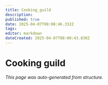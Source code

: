 ```yaml
---
title: Cooking_guild
description: 
published: true
date: 2025-04-07T08:00:46.332Z
tags: 
editor: markdown
dateCreated: 2025-04-07T08:00:43.830Z
---
```


# Cooking guild

*This page was auto-generated from structure.*